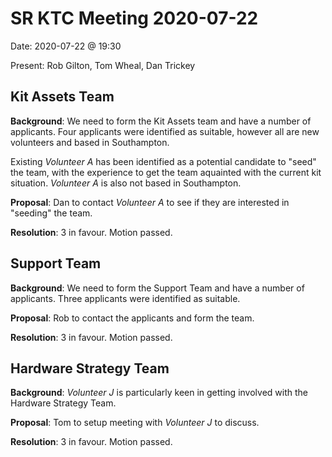# SR KTC Meeting 2020-07-22

Date: 2020-07-22 @ 19:30

Present: Rob Gilton, Tom Wheal, Dan Trickey

## Kit Assets Team

**Background**: We need to form the Kit Assets team and have a number of applicants. Four applicants were identified as suitable, however all are new volunteers and based in Southampton.

Existing *Volunteer A* has been identified as a potential candidate to "seed" the team, with the experience to get the team aquainted with the current kit situation. *Volunteer A* is also not based in Southampton.

**Proposal**: Dan to contact *Volunteer A* to see if they are interested in "seeding" the team.

**Resolution**: 3 in favour. Motion passed.

## Support Team

**Background**: We need to form the Support Team and have a number of applicants. Three applicants were identified as suitable.

**Proposal**: Rob to contact the applicants and form the team.

**Resolution**: 3 in favour. Motion passed.

## Hardware Strategy Team

**Background**: *Volunteer J* is particularly keen in getting involved with the Hardware Strategy Team.

**Proposal**: Tom to setup meeting with *Volunteer J* to discuss.

**Resolution**: 3 in favour. Motion passed.
